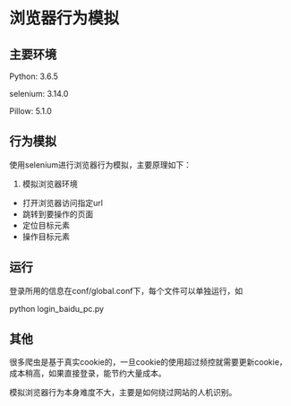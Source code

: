 # 浏览器行为模拟
## 主要环境

Python: 3.6.5

selenium: 3.14.0

Pillow: 5.1.0

## 行为模拟

使用selenium进行浏览器行为模拟，主要原理如下：
1. 模拟浏览器环境
- 打开浏览器访问指定url
- 跳转到要操作的页面
- 定位目标元素
- 操作目标元素

## 运行

登录所用的信息在conf/global.conf下，每个文件可以单独运行，如

python login_baidu_pc.py

## 其他

很多爬虫是基于真实cookie的，一旦cookie的使用超过频控就需要更新cookie，成本稍高，如果直接登录，能节约大量成本。

模拟浏览器行为本身难度不大，主要是如何绕过网站的人机识别。



